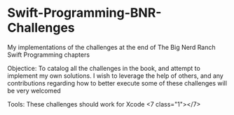 # Swift-Programming-BNR-Challenges
My implementations of the challenges at the end of The Big Nerd Ranch Swift Programming chapters

Objectice: To catalog all the challenges in the book, and 
attempt to implement my own solutions. I wish to leverage the help of others, and any contributions regarding how to better execute some of these challenges will be very welcomed

Tools: These challenges should work for Xcode <7 class="1"></7>

